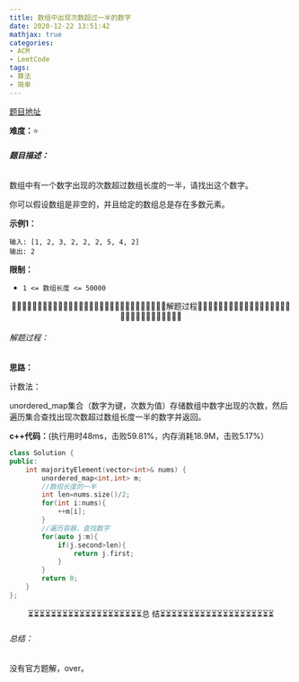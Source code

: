 ```yaml
---
title: 数组中出现次数超过一半的数字
date: 2020-12-22 13:51:42
mathjax: true
categories:
- ACM
- LeetCode
tags:
- 算法
- 简单
---
```


[题目地址](https://leetcode-cn.com/problems/shu-zu-zhong-chu-xian-ci-shu-chao-guo-yi-ban-de-shu-zi-lcof/)

**难度：**⭐

###### **题目描述：**

数组中有一个数字出现的次数超过数组长度的一半，请找出这个数字。

你可以假设数组是非空的，并且给定的数组总是存在多数元素。

<!-- more -->

**示例1：**

```
输入: [1, 2, 3, 2, 2, 2, 5, 4, 2]
输出: 2
```

**限制：**

- `1 <= 数组长度 <= 50000`



<center>🙋‍♂️🙋‍♂️🙋‍♂️🙋‍♂️🙋‍♂️🙋‍♂️🙋‍♂️🙋‍♂️🙋‍♂️🙋‍♂️🙋‍♂️🙋‍♂️🙋‍♂️🙋‍♂️🙋‍♂️解题过程🙋‍♂️🙋‍♂️🙋‍♂️🙋‍♂️🙋‍♂️🙋‍♂️🙋‍♂️🙋‍♂️🙋‍♂️🙋‍♂️🙋‍♂️🙋‍♂️🙋‍♂️🙋‍♂️🙋‍♂️</center>

###### 解题过程：

**思路：**

计数法：

unordered_map集合（数字为键，次数为值）存储数组中数字出现的次数，然后遍历集合查找出现次数超过数组长度一半的数字并返回。

**c++代码：**(执行用时48ms，击败59.81%，内存消耗18.9M，击败5.17%）

```c++
class Solution {
public:
    int majorityElement(vector<int>& nums) {
        unordered_map<int,int> m;
        //数组长度的一半
        int len=nums.size()/2;
        for(int i:nums){
            ++m[i];
        }
        //遍历容器，查找数字
        for(auto j:m){
            if(j.second>len){
                return j.first;
            }
        }
        return 0;
    }
};
```



<center>⏳⏳⏳⏳⏳⏳⏳⏳⏳⏳⏳⏳⏳⏳⏳⏳⏳⏳⏳⏳总 结⏳⏳⏳⏳⏳⏳⏳⏳⏳⏳⏳⏳⏳⏳⏳⏳⏳⏳⏳⏳</center>

###### 总结：

没有官方题解，over。


